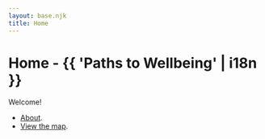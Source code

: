 ```yaml
---
layout: base.njk
title: Home
---
```


# Home - {{ 'Paths to Wellbeing' | i18n }} 

Welcome!

* [About](./about).
* [View the map](./map).
